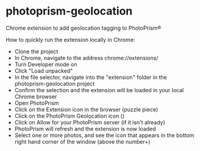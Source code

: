 # photoprism-geolocation
Chrome extension to add geolocation tagging to PhotoPrism®

How to quickly run the extension locally in Chrome: 
- Clone the project
- In Chrome, navigate to the address chrome://extensions/
- Turn Developer mode on
- Click "Load unpacked"
- In the file selector, navigate into the "extension" folder in the photoprism-geolocation project 
- Confirm the selection and the extension will be loaded in your local Chrome browser
- Open PhotoPrism
- Click on the Extension icon in the browser (puzzle piece)
- Click on the PhotoPrism Geolocation icon ()
- Click on Allow for your PhotoPrism server (if it isn't already)
- PhotoPrism will refresh and the extension is now loaded
- Select one or more photos, and see the icon that appears in the bottom right hand corner of the window (above the number+)

